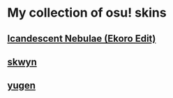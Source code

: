 # My collection of osu! skins

## [Icandescent Nebulae (Ekoro Edit)](https://github.com/norphiz/osu-skins/raw/main/skins/incandescent-nebulae.osk)

## [skwyn](https://github.com/norphiz/osu-skins/raw/main/skins/skwyn.osk)

## [yugen](https://github.com/norphiz/osu-skins/raw/main/skins/yugen.osk)

